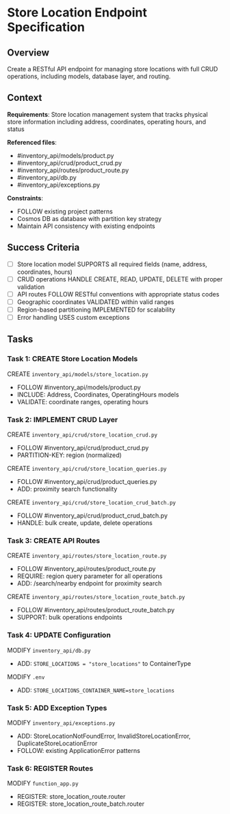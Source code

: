 # Store Location Endpoint Specification

## Overview

Create a RESTful API endpoint for managing store locations with full CRUD operations, including models, database layer, and routing.

## Context

**Requirements**: Store location management system that tracks physical store information including address, coordinates, operating hours, and status

**Referenced files**:

- #inventory_api/models/product.py
- #inventory_api/crud/product_crud.py  
- #inventory_api/routes/product_route.py
- #inventory_api/db.py
- #inventory_api/exceptions.py

**Constraints**:

- FOLLOW existing project patterns
- Cosmos DB as database with partition key strategy
- Maintain API consistency with existing endpoints

## Success Criteria

- [ ] Store location model SUPPORTS all required fields (name, address, coordinates, hours)
- [ ] CRUD operations HANDLE CREATE, READ, UPDATE, DELETE with proper validation
- [ ] API routes FOLLOW RESTful conventions with appropriate status codes
- [ ] Geographic coordinates VALIDATED within valid ranges
- [ ] Region-based partitioning IMPLEMENTED for scalability
- [ ] Error handling USES custom exceptions

## Tasks

### Task 1: CREATE Store Location Models

CREATE `inventory_api/models/store_location.py`

- FOLLOW #inventory_api/models/product.py
- INCLUDE: Address, Coordinates, OperatingHours models
- VALIDATE: coordinate ranges, operating hours

### Task 2: IMPLEMENT CRUD Layer

CREATE `inventory_api/crud/store_location_crud.py`

- FOLLOW #inventory_api/crud/product_crud.py
- PARTITION-KEY: region (normalized)

CREATE `inventory_api/crud/store_location_queries.py`

- FOLLOW #inventory_api/crud/product_queries.py
- ADD: proximity search functionality

CREATE `inventory_api/crud/store_location_crud_batch.py`

- FOLLOW #inventory_api/crud/product_crud_batch.py
- HANDLE: bulk create, update, delete operations

### Task 3: CREATE API Routes

CREATE `inventory_api/routes/store_location_route.py`

- FOLLOW #inventory_api/routes/product_route.py
- REQUIRE: region query parameter for all operations
- ADD: /search/nearby endpoint for proximity search

CREATE `inventory_api/routes/store_location_route_batch.py`

- FOLLOW #inventory_api/routes/product_route_batch.py
- SUPPORT: bulk operations endpoints

### Task 4: UPDATE Configuration

MODIFY `inventory_api/db.py`

- ADD: `STORE_LOCATIONS = "store_locations"` to ContainerType

MODIFY `.env`

- ADD: `STORE_LOCATIONS_CONTAINER_NAME=store_locations`

### Task 5: ADD Exception Types

MODIFY `inventory_api/exceptions.py`

- ADD: StoreLocationNotFoundError, InvalidStoreLocationError, DuplicateStoreLocationError
- FOLLOW: existing ApplicationError patterns

### Task 6: REGISTER Routes

MODIFY `function_app.py`

- REGISTER: store_location_route.router
- REGISTER: store_location_route_batch.router
